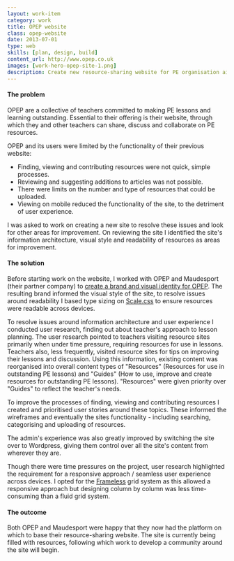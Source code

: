 ```yaml
---
layout: work-item
category: work
title: OPEP website
class: opep-website
date: 2013-07-01
type: web
skills: [plan, design, build]
content_url: http://www.opep.co.uk
images: [work-hero-opep-site-1.png]
description: Create new resource-sharing website for PE organisation aiming for outstanding lessons.
---
```


#### The problem

OPEP are a collective of teachers committed to making PE lessons and learning outstanding. Essential to their offering is their website, through which they and other teachers can share, discuss and collaborate on PE resources.

OPEP and its users were limited by the functionality of their previous website:

* Finding, viewing and contributing resources were not quick, simple processes.
* Reviewing and suggesting additions to articles was not possible.
* There were limits on the number and type of resources that could be uploaded.
* Viewing on mobile reduced the functionality of the site, to the detriment of user experience.

I was asked to work on creating a new site to resolve these issues and look for other areas for improvement. On reviewing the site I identified the site's information architecture, visual style and readability of resources as areas for improvement. 

#### The solution
Before starting work on the website, I worked with OPEP and Maudesport (their partner company) to [create a brand and visual identity for OPEP](/work/opep-brand). The resulting brand informed the visual style of the site, to resolve issues around readability I based type sizing on [Scale.css](https://github.com/viljamis/Scale) to ensure resources were readable across devices. 

<p class="has-pullquote" data-pullquote="user research pointed to teachers visiting resource sites primarily when under time pressure">To resolve issues around information architecture and user experience I conducted user research, finding out about teacher's approach to lesson planning. The user research pointed to teachers visiting resource sites primarily when under time pressure, requiring resources for use in lessons. Teachers also, less frequently, visited resource sites for tips on improving their lessons and discussion. Using this information, existing content was reorganised into overall content types of "Resources" (Resources for use in outstanding PE lessons) and "Guides" (How to use, improve and create resources for outstanding PE lessons). "Resources" were given priority over "Guides" to reflect the teacher's needs.</p>

To improve the processes of finding, viewing and contributing resources I created and prioritised user stories around these topics. These informed the wireframes and eventually the sites functionality - including searching, categorising and uploading of resources.

The admin's experience was also greatly improved by switching the site over to Wordpress, giving them control over all the site's content from wherever they are.

Though there were time pressures on the project, user research highlighted the requirement for a responsive approach / seamless user experience across devices. I opted for the [Frameless](http://framelessgrid.com/) grid system as this allowed a responsive approach but designing column by column was less time-consuming than a fluid grid system.

#### The outcome
Both OPEP and Maudesport were happy that they now had the platform on which to base their resource-sharing website. The site is currently being filled with resources, following which work to develop a community around the site will begin. 